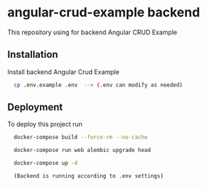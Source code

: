 
# angular-crud-example backend

This repository using for backend Angular CRUD Example


## Installation

Install backend Angular Crud Example

```bash
  cp .env.example .env  --> (.env can modify as needed)
```

## Deployment

To deploy this project run

```bash
  docker-compose build --force-rm --no-cache 

  docker-compose run web alembic upgrade head

  docker-compose up -d

  (Backend is running according to .env settings)

```

